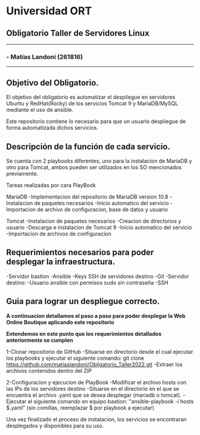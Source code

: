 # Universidad ORT
## Obligatorio Taller de Servidores Linux

---
### - Matías Landoni (261816)

---
## Objetivo del Obligatorio.
El objetivo del obligatorio es automatizar el despliegue en servidores Ubuntu y RedHat(Rocky) de los servicios Tomcat 9 y MariaDB/MySQL mediante el uso de ansible.

Este repositorio contiene lo necesario para que un usuario despliegue de forma automatizada dichos servicios.

## Descripción de la función de cada servicio.

Se cuenta con 2 playbooks diferentes, uno para la instalacion de MariaDB y otro para Tomcat, ambos pueden ser utilizados en los SO mencionados previamente.

Tareas realizadas por cara PlayBook

MariaDB
  -Implementacion del repositorio de MariaDB version 10.8
  -Instalacion de paquetes necesarios
  -Inicio automatico del servicio
  -Importacion de archivo de configuracion, base de datos y usuario

Tomcat
  -Instalacion de paquetes necesarios
  -Creacion de directorios y usuario
  -Descarga e instalacion de Tomcat 9
  -Inicio automatico del servicio
  -Importacion de archivos de configuracion

## Requerimientos necesarios para poder desplegar la infraestructura.
  -Servidor bastion
    -Ansible 
    -Keys SSH de servidores destino
    -Git
  -Servidor destino:
    -Usuario ansible con permisos sudo sin contraseña
    -SSH

## Guia para lograr un despliegue correcto.
**A continuacion detallamos el paso a paso para poder desplegar la Web Online Boutique aplicando este repositorio**

**Entendemos en este punto que los requerimientos detallados anteriormente se cumplen**

1-Clonar repositorio de GitHub
  -Situarse en directorio desde el cual ejecutar los playbooks y ejecutar el siguiente comando: git clone https://github.com/matiaslandoni/Obligatorio_Taller2022.git
  -Extraer los archivos contenidos dentro del ZIP

2-Configuracion y ejecucion de PlayBook
  -Modificar el archivo hosts con las IPs de los servidores destino
  -Situarse en el directorio en el que se encuentra el archivo .yaml que se desea desplegar (mariadb o tomcat).
  -Ejecutar el siguiente comando en equipo bastion: "ansible-playbook -i hosts $.yaml" (sin comillas, reemplazar $ por playbook a ejecutar)

Una vez finalizado el proceso de instalacion, los servicios se encontraran desplegados y disponibles para su uso.

